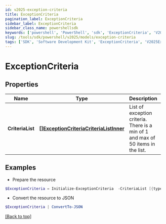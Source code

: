 ```yaml
---
id: v2025-exception-criteria
title: ExceptionCriteria
pagination_label: ExceptionCriteria
sidebar_label: ExceptionCriteria
sidebar_class_name: powershellsdk
keywords: ['powershell', 'PowerShell', 'sdk', 'ExceptionCriteria', 'V2025ExceptionCriteria'] 
slug: /tools/sdk/powershell/v2025/models/exception-criteria
tags: ['SDK', 'Software Development Kit', 'ExceptionCriteria', 'V2025ExceptionCriteria']
---
```



# ExceptionCriteria

## Properties

Name | Type | Description | Notes
------------ | ------------- | ------------- | -------------
**CriteriaList** | [**[]ExceptionCriteriaCriteriaListInner**](exception-criteria-criteria-list-inner) | List of exception criteria. There is a min of 1 and max of 50 items in the list. | [optional] 

## Examples

- Prepare the resource
```powershell
$ExceptionCriteria = Initialize-ExceptionCriteria  -CriteriaList [{type=ENTITLEMENT, id=2c9180866166b5b0016167c32ef31a66, existing=true}, {type=ENTITLEMENT, id=2c9180866166b5b0016167c32ef31a67, existing=false}]
```

- Convert the resource to JSON
```powershell
$ExceptionCriteria | ConvertTo-JSON
```


[[Back to top]](#) 

